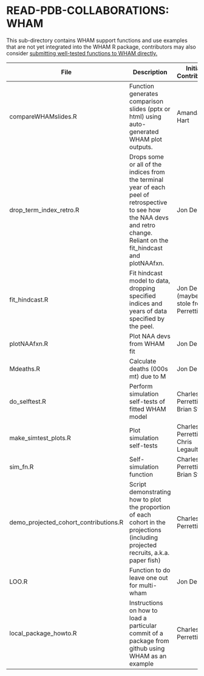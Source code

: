 # READ-PDB-COLLABORATIONS: WHAM

This sub-directory contains WHAM support functions and use examples that are not yet integrated into the WHAM R package, contributors may also consider [submitting well-tested functions to WHAM directly.](https://github.com/timjmiller/wham/blob/80b2b727fb62e09fb880267fcc648cbdb3a16882/.github/CONTRIBUTING.md)

| File | Description | Initial Contributor |
| ---- | ----------- | ------------------- |
| compareWHAMslides.R    |  Function generates comparison slides (pptx or html) using auto-generated WHAM plot outputs. | Amanda Hart |
| drop_term_index_retro.R | Drops some or all of the indices from the terminal year of each peel of retrospective to see how the NAA devs and retro change. Reliant on the fit_hindcast and plotNAAfxn. | Jon Deroba |
| fit_hindcast.R | Fit hindcast model to data, dropping specified indices and years of data specified by the peel. | Jon Deroba (maybe stole from Perretti) |
| plotNAAfxn.R | Plot NAA devs from WHAM fit | Jon Deroba |
| Mdeaths.R | Calculate deaths (000s mt) due to M | Jon Deroba |
| do_selftest.R | Perform simulation self-tests of fitted WHAM model | Charles Perretti / Brian Stock |
| make_simtest_plots.R | Plot simulation self-tests | Charles Perretti / Chris Legault |
| sim_fn.R | Self-simulation function | Charles Perretti / Brian Stock |
| demo_projected_cohort_contributions.R | Script demonstrating how to plot the proportion of each cohort in the projections (including projected recruits, a.k.a. paper fish) | Charles Perretti | 
| LOO.R | Function to do leave one out for multi-wham | Jon Deroba |
| local_package_howto.R | Instructions on how to load a particular commit of a package from github using WHAM as an example | Charles Perretti |

